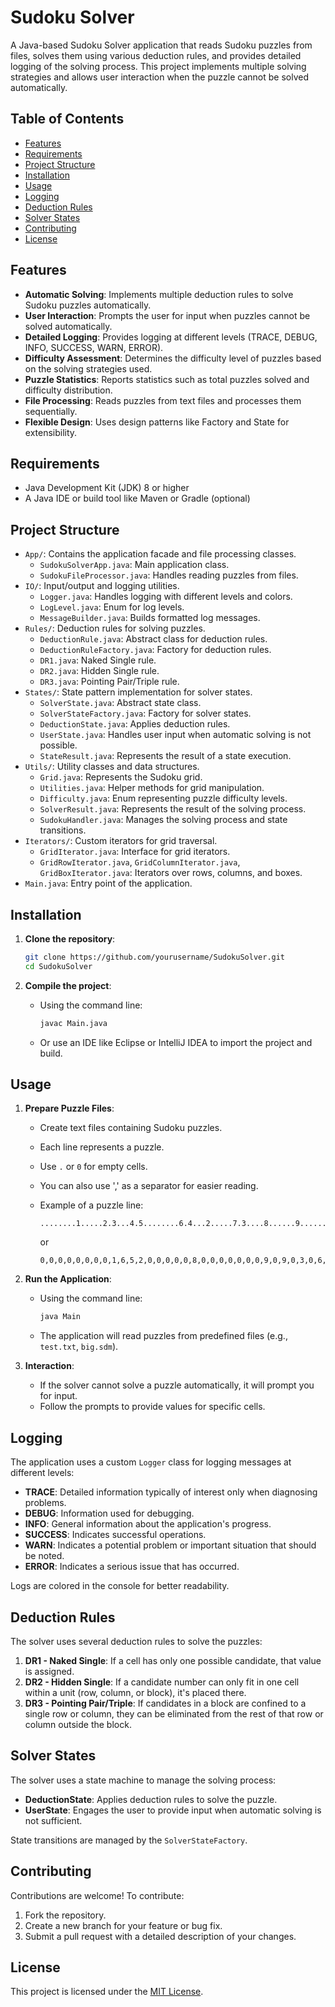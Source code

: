 # Sudoku Solver

A Java-based Sudoku Solver application that reads Sudoku puzzles from files, solves them using various deduction rules, and provides detailed logging of the solving process. This project implements multiple solving strategies and allows user interaction when the puzzle cannot be solved automatically.

## Table of Contents

- [Features](#features)
- [Requirements](#requirements)
- [Project Structure](#project-structure)
- [Installation](#installation)
- [Usage](#usage)
- [Logging](#logging)
- [Deduction Rules](#deduction-rules)
- [Solver States](#solver-states)
- [Contributing](#contributing)
- [License](#license)

## Features

- **Automatic Solving**: Implements multiple deduction rules to solve Sudoku puzzles automatically.
- **User Interaction**: Prompts the user for input when puzzles cannot be solved automatically.
- **Detailed Logging**: Provides logging at different levels (TRACE, DEBUG, INFO, SUCCESS, WARN, ERROR).
- **Difficulty Assessment**: Determines the difficulty level of puzzles based on the solving strategies used.
- **Puzzle Statistics**: Reports statistics such as total puzzles solved and difficulty distribution.
- **File Processing**: Reads puzzles from text files and processes them sequentially.
- **Flexible Design**: Uses design patterns like Factory and State for extensibility.

## Requirements

- Java Development Kit (JDK) 8 or higher
- A Java IDE or build tool like Maven or Gradle (optional)

## Project Structure

- `App/`: Contains the application facade and file processing classes.
    - `SudokuSolverApp.java`: Main application class.
    - `SudokuFileProcessor.java`: Handles reading puzzles from files.
- `IO/`: Input/output and logging utilities.
    - `Logger.java`: Handles logging with different levels and colors.
    - `LogLevel.java`: Enum for log levels.
    - `MessageBuilder.java`: Builds formatted log messages.
- `Rules/`: Deduction rules for solving puzzles.
    - `DeductionRule.java`: Abstract class for deduction rules.
    - `DeductionRuleFactory.java`: Factory for deduction rules.
    - `DR1.java`: Naked Single rule.
    - `DR2.java`: Hidden Single rule.
    - `DR3.java`: Pointing Pair/Triple rule.
- `States/`: State pattern implementation for solver states.
    - `SolverState.java`: Abstract state class.
    - `SolverStateFactory.java`: Factory for solver states.
    - `DeductionState.java`: Applies deduction rules.
    - `UserState.java`: Handles user input when automatic solving is not possible.
    - `StateResult.java`: Represents the result of a state execution.
- `Utils/`: Utility classes and data structures.
    - `Grid.java`: Represents the Sudoku grid.
    - `Utilities.java`: Helper methods for grid manipulation.
    - `Difficulty.java`: Enum representing puzzle difficulty levels.
    - `SolverResult.java`: Represents the result of the solving process.
    - `SudokuHandler.java`: Manages the solving process and state transitions.
- `Iterators/`: Custom iterators for grid traversal.
    - `GridIterator.java`: Interface for grid iterators.
    - `GridRowIterator.java`, `GridColumnIterator.java`, `GridBoxIterator.java`: Iterators over rows, columns, and boxes.
- `Main.java`: Entry point of the application.

## Installation

1. **Clone the repository**:

   ```bash
   git clone https://github.com/yourusername/SudokuSolver.git
   cd SudokuSolver
   ```

2. **Compile the project**:

    - Using the command line:

      ```bash
      javac Main.java
      ```

    - Or use an IDE like Eclipse or IntelliJ IDEA to import the project and build.

## Usage

1. **Prepare Puzzle Files**:

    - Create text files containing Sudoku puzzles.
    - Each line represents a puzzle.
    - Use `.` or `0` for empty cells.
    - You can also use ',' as a separator for easier reading.
    - Example of a puzzle line:

      ```
      ........1.....2.3...4.5........6.4...2.....7.3....8......9......46...5..8....3...
      ```
      
      or
      ```
      0,0,0,0,0,0,0,0,1,6,5,2,0,0,0,0,0,8,0,0,0,0,0,0,0,9,0,9,0,3,0,6,7,8,2,0,0,0,0,0,2,0,0,0,5,0,7,0,8,0,0,0,0,9,0,0,7,0,4,0,0,0,0,4,0,8,0,0,9,0,0,0,3,0,0,0,8,2,0,0,0
      ```
      
2. **Run the Application**:

    - Using the command line:

      ```bash
      java Main
      ```

    - The application will read puzzles from predefined files (e.g., `test.txt`, `big.sdm`).

3. **Interaction**:

    - If the solver cannot solve a puzzle automatically, it will prompt you for input.
    - Follow the prompts to provide values for specific cells.

## Logging

The application uses a custom `Logger` class for logging messages at different levels:

- **TRACE**: Detailed information typically of interest only when diagnosing problems.
- **DEBUG**: Information used for debugging.
- **INFO**: General information about the application's progress.
- **SUCCESS**: Indicates successful operations.
- **WARN**: Indicates a potential problem or important situation that should be noted.
- **ERROR**: Indicates a serious issue that has occurred.

Logs are colored in the console for better readability.

## Deduction Rules

The solver uses several deduction rules to solve the puzzles:

1. **DR1 - Naked Single**: If a cell has only one possible candidate, that value is assigned.
2. **DR2 - Hidden Single**: If a candidate number can only fit in one cell within a unit (row, column, or block), it's placed there.
3. **DR3 - Pointing Pair/Triple**: If candidates in a block are confined to a single row or column, they can be eliminated from the rest of that row or column outside the block.

## Solver States

The solver uses a state machine to manage the solving process:

- **DeductionState**: Applies deduction rules to solve the puzzle.
- **UserState**: Engages the user to provide input when automatic solving is not sufficient.

State transitions are managed by the `SolverStateFactory`.

## Contributing

Contributions are welcome! To contribute:

1. Fork the repository.
2. Create a new branch for your feature or bug fix.
3. Submit a pull request with a detailed description of your changes.

## License

This project is licensed under the [MIT License](LICENSE).